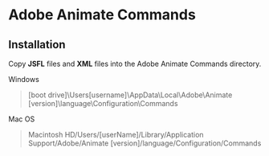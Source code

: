 # Adobe Animate Commands

## Installation
Copy **JSFL** files and **XML** files into the Adobe Animate Commands directory.

Windows
> [boot drive]\Users\[username]\AppData\Local\Adobe\Animate [version]\language\Configuration\Commands

Mac OS
>Macintosh HD/Users/[userName]/Library/Application Support/Adobe/Animate [version]/language/Configuration/Commands

